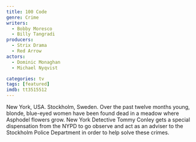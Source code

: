 ```yaml
---
title: 100 Code
genre: Crime
writers:
  - Bobby Moresco
  - Billy Tangradi
producers:
  - Strix Drama
  - Red Arrow
actors:
  - Dominic Monaghan
  - Michael Nyqvist

categories: tv 
tags: [featured]
imdb: tt3515512
---
```

New York, USA. Stockholm, Sweden.
Over the past twelve months young, blonde, blue-eyed women have been found dead in a meadow where Asphodel flowers grow.
New York Detective Tommy Conley gets a special dispensation from the NYPD to go observe and act as an adviser to the Stockholm Police Department in order to help solve these crimes.
